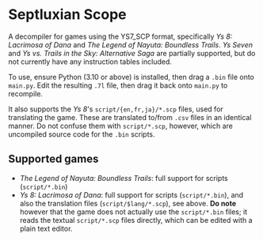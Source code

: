 # Septluxian Scope

A decompiler for games using the YS7_SCP format, specifically *Ys 8: Lacrimosa of Dana* and *The Legend of Nayuta: Boundless Trails*.
*Ys Seven* and *Ys vs. Trails in the Sky: Alternative Saga* are partially supported, but do not currently have any instruction tables included.

To use, ensure Python (3.10 or above) is installed, then drag a `.bin` file onto `main.py`.
Edit the resulting `.7l` file, then drag it back onto `main.py` to recompile.

It also supports the *Ys 8*'s `script/{en,fr,ja}/*.scp` files, used for translating the game.
These are translated to/from `.csv` files in an identical manner.
Do not confuse them with `script/*.scp`, however, which are uncompiled source code for the `.bin` scripts.

## Supported games

- *The Legend of Nayuta: Boundless Trails*: full support for scripts (`script/*.bin`)
- *Ys 8: Lacrimosa of Dana*: full support for scripts (`script/*.bin`), and also the translation files (`script/$lang/*.scp`), see above.
  **Do note** however that the game does not actually use the `script/*.bin` files; it reads the textual `script/*.scp` files directly, which can be edited with a plain text editor.
